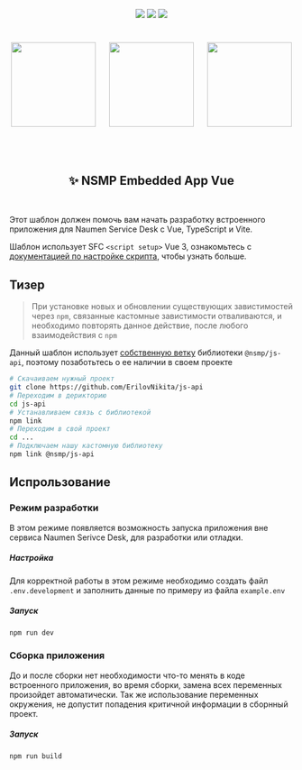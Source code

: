 <p align="center">
  <img src="https://img.shields.io/badge/license-MIT-blue.svg">
  <img src="https://img.shields.io/badge/Vite-6.0.1-green">
  <img src="https://img.shields.io/badge/Vue-3.5.13-green">
</p>

<p align="center" style="margin-bottom: 80px; margin-top: 40px;">
  <img src="https://upload.wikimedia.org/wikipedia/commons/f/f1/Vitejs-logo.svg" width="150px" style="margin-right: 20px;">
  <img src="https://upload.wikimedia.org/wikipedia/commons/thumb/9/95/Vue.js_Logo_2.svg/170px-Vue.js_Logo_2.svg.png" width="150px" style="margin-right: 20px;">
  <img src="https://upload.wikimedia.org/wikipedia/commons/thumb/4/4c/Typescript_logo_2020.svg/640px-Typescript_logo_2020.svg.png" width="150px">
</p>

<h2 align="center">✨ NSMP Embedded App Vue</h2>
<p>&nbsp;</p>

Этот шаблон должен помочь вам начать разработку встроенного приложения для Naumen Service Desk с Vue, TypeScript и Vite. 

Шаблон использует SFC `<script setup>` Vue 3, ознакомьтесь с [документацией по настройке скрипта](https://v3.vuejs.org/api/sfc-script-setup.html#sfc-script-setup), чтобы узнать больше.

## Тизер
> При установке новых и обновлении существующих завистимостей через `npm`, связанные кастомные завистимости отваливаются, и необходимо повторять данное действие, после любого взаимодействия с `npm`

Данный шаблон использует [собственную ветку](https://github.com/ErilovNikita/js-api) библиотеки `@nsmp/js-api`, поэтому позаботьтесь о ее наличии в своем проекте 

```sh
# Скачаиваем нужный проект
git clone https://github.com/ErilovNikita/js-api
# Переходим в дерикторию
cd js-api
# Устанавливаем связь с библиотекой
npm link
# Переходим в свой проект
cd ...
# Подключаем нашу кастомную библиотеку
npm link @nsmp/js-api
```

## Испрользование
### Режим разработки

В этом режиме появляется возможность запуска приложения вне сервиса Naumen Serivce Desk, для разработки или отладки.

##### Настройка
Для корректной работы в этом режиме необходимо создать файл `.env.development` и заполнить данные по примеру из файла `example.env`

##### Запуск
```sh
npm run dev
```

### Сборка приложения

До и после сборки нет необходимости что-то менять в коде встроенного приложения, во время сборки, замена всех переменных произойдет автоматически. Так же использование переменных окружения, не допустит попадения критичной информации в сборнный проект.

##### Запуск
```sh
npm run build
```